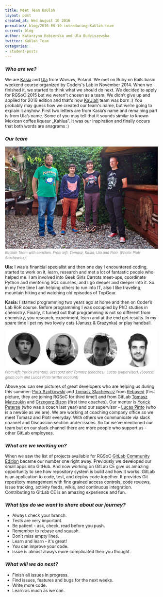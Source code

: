 ```yaml
---
title: Meet Team KaUlah
layout: post
created_at: Wed August 10 2016
permalink: blog/2016-08-10-introducing-KaUlah-team
current: blog
author: Katarzyna Kobierska and Ula Budziszewska
twitter: KaUlah_Team
categories:
- student-posts
---
```


### *Who are we?*

We are [Kasia]('https://twitter.com/kradydal') and [Ula]('https://twitter.com/KaUlah_Team') from Warsaw, Poland. We met on Ruby on Rails basic weekend course organized by Coders's Lab in November 2014.
When we finished it, we started to think what we should do next. We decided to apply for RGSoC 2015 but we weren't chosen as a team. We didn’t give up and applied for 2016 edition and that's how [KaUlah]('https://twitter.com/KaUlah_Team') team was born :)
You probably may guess how we created our team's name, but we’re going to explain it anyhow. First two letters are from Kasia’s name and remaining part is from Ula’s name. Some of you may tell that it sounds similar to known Mexican coffee liqueur „Kahlua”. It was our inspiration and finally occurs that both words are anagrams :)

### *Our team*

![KaUlah Team](/img/blog/2016/kaulah-team-with-coaches.jpg)
<span><font color="grey"><small><i>KaUlah Team with coaches. From left: Tomasz, Kasia, Ula and Piotr. (Photo: Piotr Stachewicz) </i></small></font></span>

**Ula:** I was a financial specialist and then one day I encountered coding, started to work on it, learn, research and met  a lot of fantastic people who helped me.
I am involved into Geek Girls Carrots meet-ups, coordinate Python and mentoring SQL courses, and I go deeper and deeper into it. So in my free time I am helping others to run into IT, also I like traveling, mountain hiking and watching old episodes of TopGear.

**Kasia:** I started programming two years ago at home and then on Coder’s Lab RoR course. Before programming I was occupied by PhD studies in chemistry. Finally, it turned out that programming is not so different from chemistry, you research, experiment, learn and at the end get results.
In my spare time I pet my two lovely cats (Janusz & Grazynka) or play handball.

![Gitlab Team](/img/blog/2016/kaulah-gitlab-team.jpg)
<span><font color="grey"><small><i>From left: Yorick (mentor), Grzegorz and Tomasz (coaches), Lucas (supervisor). (Source: gitlab.com and Lucas Pinto twitter account)</i></small></font></span>

Above you can see pictures of great developers who are helping us during this summer: [Piotr Szotkowski]('https://twitter.com/chastell') and [Tomasz Stachewicz]('https://twitter.com/_tomash') from [Rebased]('https://rebased.pl/') (first picture, they are joining RGSoC for third time!) and from GitLab [Tomasz Matczukin]('https://twitter.com/TomaszMaczukin') and [Grzegorz Bizon]('https://twitter.com/GrzegorzBizon') (first time coaches). Our mentor is [Yorick Peterse]('https://twitter.com/YorickPeterse') (who was a coach last year) and our supervisor - [Lucas Pinto]('https://twitter.com/medk_') (who is a newbie as we are).
We are working at coaching company office so we meet Tomasz and Piotr everyday. With others we communicate via slack channel and Discussion section under issues.
So far we’ve mentioned our team but on our slack channel there are more people who support us - other GitLab employees.

### *What are we working on?*

When we saw the list of projects available for RGSoC [GitLab Community Edition](https://about.gitlab.com/) became our number one right away. Previously we developed our small apps into GitHub. And now working on GitLab CE give us amazing opportunity to see how repository system is build and how it works. GitLab is an application to code, test, and deploy code together. It provides Git repository management with fine grained access controls, code reviews, issue tracking, activity feeds, wikis, and continuous integration. Contributing to GitLab CE is an amazing experience and fun.

### *What tips do we want to share about our journey?*

- Always check your branch.
- Tests are very important.
- Be patient - ask, check, read before you push.
- Remember to rebase and squash.
- Don't miss empty lines.
- Learn and learn - it's great!
- You can improve your code.
- Issue is almost always more complicated then you thought.

### *What will we do next?*

- Finish all issues in progress.
- Find issues, features and bugs for the next weeks.
- Write more code.
- Learn as much as we can.

